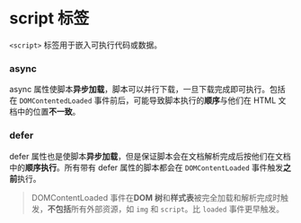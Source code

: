 # script 标签

`<script>` 标签用于嵌入可执行代码或数据。

### async

async 属性使脚本**异步加载**，脚本可以并行下载，一旦下载完成即可执行。包括在 `DOMContentedLoaded` 事件前后，可能导致脚本执行的**顺序**与他们在 HTML 文档中的位置**不一致**。

### defer

defer 属性也是使脚本**异步加载**，但是保证脚本会在文档解析完成后按他们在文档中的**顺序执行**。所有带有 defer 属性的脚本都会在 `DOMContentLoaded` 事件触发**之前**执行。

> DOMContentLoaded 事件在**DOM 树**和**样式表**被完全加载和解析完成时触发，**不包括**所有外部资源，如 `img` 和 `script`。比 `loaded` 事件更早触发。
